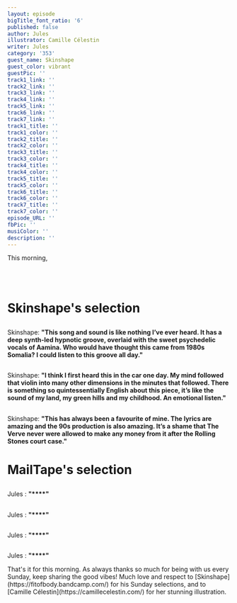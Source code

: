 ```yaml
---
layout: episode
bigTitle_font_ratio: '6'
published: false
author: Jules
illustrator: Camille Célestin
writer: Jules
category: '353'
guest_name: Skinshape
guest_color: vibrant
guestPic: ''
track1_link: ''
track2_link: ''
track3_link: ''
track4_link: ''
track5_link: ''
track6_link: ''
track7_link: ''
track1_title: ''
track1_color: ''
track2_title: ''
track2_color: ''
track3_title: ''
track3_color: ''
track4_title: ''
track4_color: ''
track5_title: ''
track5_color: ''
track6_title: ''
track6_color: ''
track7_title: ''
track7_color: ''
episode_URL: ''
fbPic: ''
musiColor: ''
description: ''
---
```

<p id="introduction"> This morning, 
  
<br><br>
</p>


# Skinshape's selection


##
Skinshape: **"**This song and sound is like nothing I’ve ever heard. It has a deep synth-led hypnotic groove, overlaid with the sweet psychedelic vocals of Aamina. Who would have thought this came from 1980s Somalia? I could listen to this groove all day.**"**

##  
Skinshape: **"**I think I first heard this in the car one day. My mind followed that violin into many other dimensions in the minutes that followed. There is something so quintessentially English about this piece, it’s like the sound of my land, my green hills and my childhood. An emotional listen.**"**

##  
Skinshape: **"**This has always been a favourite of mine. The lyrics are amazing and the 90s production is also amazing. It’s a shame that The Verve never were allowed to make any money from it after the Rolling Stones court case.**"**


# MailTape's selection

## 
Jules : **"****"**

## 
Jules : **"****"**

## 
Jules : **"****"**

## 
Jules : **"****"**



<p id="outroduction">That's it for this morning. As always thanks so much for being with us every Sunday, keep sharing the good vibes! Much love and respect to [Skinshape](https://fitofbody.bandcamp.com/) for his Sunday selections, and to [Camille Célestin](https://camillecelestin.com/) for her stunning illustration. </p>
